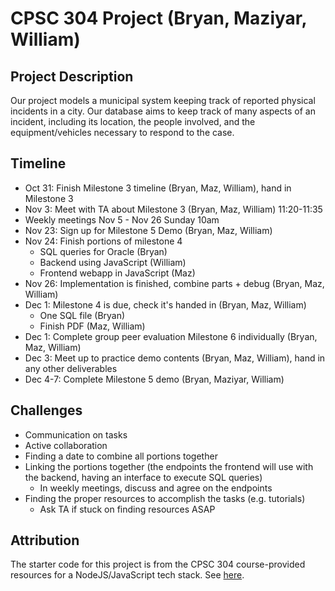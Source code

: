 # CPSC 304 Project (Bryan, Maziyar, William)

## Project Description
Our project models a municipal system keeping track of reported physical incidents in a city. Our database
aims to keep track of many aspects of an incident, including its location, the people involved, and the
equipment/vehicles necessary to respond to the case.

## Timeline
- Oct 31: Finish Milestone 3 timeline (Bryan, Maz, William), hand in Milestone 3
- Nov 3: Meet with TA about Milestone 3 (Bryan, Maz, William) 11:20-11:35
- Weekly meetings Nov 5 - Nov 26 Sunday 10am
- Nov 23: Sign up for Milestone 5 Demo (Bryan, Maz, William)
- Nov 24: Finish portions of milestone 4
    - SQL queries for Oracle (Bryan)
    - Backend using JavaScript (William)
    - Frontend webapp in JavaScript (Maz)
- Nov 26: Implementation is finished, combine parts + debug (Bryan, Maz, William)
- Dec 1: Milestone 4 is due, check it's handed in (Bryan, Maz, William)
    - One SQL file (Bryan)
    - Finish PDF (Maz, William)
- Dec 1: Complete group peer evaluation Milestone 6 individually (Bryan, Maz, William)
- Dec 3: Meet up to practice demo contents (Bryan, Maz, William), hand in any other deliverables
- Dec 4-7: Complete Milestone 5 demo (Bryan, Maziyar, William)

## Challenges
- Communication on tasks
- Active collaboration
- Finding a date to combine all portions together
- Linking the portions together (the endpoints the frontend will use with the backend, having an interface
  to execute SQL queries)
  - In weekly meetings, discuss and agree on the endpoints
- Finding the proper resources to accomplish the tasks (e.g. tutorials)
  - Ask TA if stuck on finding resources ASAP

## Attribution
The starter code for this project is from the CPSC 304 course-provided resources
for a NodeJS/JavaScript tech stack.
See [here](https://www.students.cs.ubc.ca/~cs-304/resources/javascript-oracle-resources/node-setup.html).

